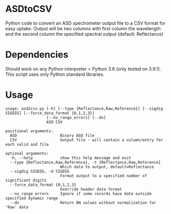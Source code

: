 # ASDtoCSV
Python code to convert an ASD spectrometer output file to a CSV format for easy uptake.  Output will be two columns with first column the wavelength and the second column the specified spectral output (default: Reflectance)

# Dependencies
Should work on any Python interpreter > Python 3.6 (only tested on 3.9.1).  This script uses only Python standard libraries.

# Usage
```
usage: asd2csv.py [-h] [--type {Reflectance,Raw,Reference}] [--sigdig SIGDIG] [--force_data_format {0,1,2,3}]
                  [--no_range_errors] [--dn]
                  ASD CSV

positional arguments:
  ASD                   Binary ASD file
  CSV                   Output file - will contain a column/entry for each valid asd file

optional arguments:
  -h, --help            show this help message and exit
  --type {Reflectance,Raw,Reference}, -t {Reflectance,Raw,Reference}
                        Which data to output, default=Reflectance
  --sigdig SIGDIG, -d SIGDIG
                        Format output to a specified number of significant digits
  --force_data_format {0,1,2,3}
                        Override header data format
  --no_range_errors     Ignore if some records have data outside specified dynamic range
  --dn                  Return DN values without normalization for 'Raw' data
```
